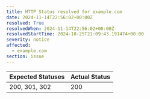 ```yaml
---
title: HTTP Status resolved for example.com
date: 2024-11-14T22:56:02+00:00Z
resolved: True
resolvedWhen: 2024-11-14T22:56:02+00:00Z
resolvedStartTime: 2024-10-25T21:09:43.191474+00:00
severity: notice
affected:
  - example.com
section: issue
---
```


| Expected Statuses | Actual Status  |
|-------------------|----------------|
| 200, 301, 302 | 200 |
